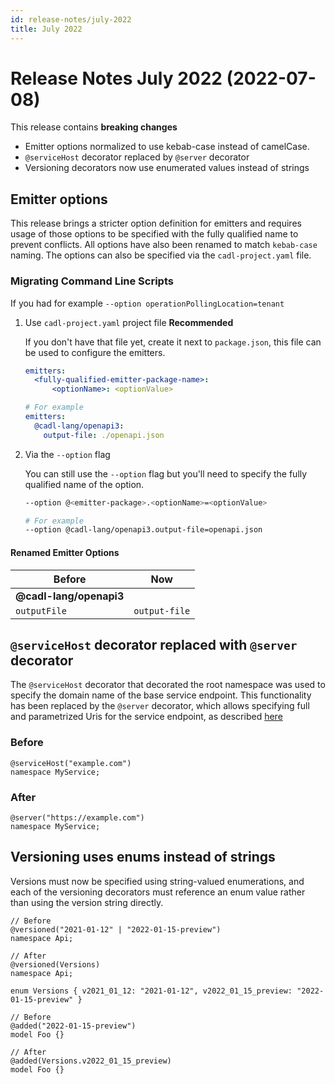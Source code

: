```yaml
---
id: release-notes/july-2022
title: July 2022
---
```


# Release Notes July 2022 (2022-07-08)

This release contains **breaking changes**

- Emitter options normalized to use kebab-case instead of camelCase.
- `@serviceHost` decorator replaced by `@server` decorator
- Versioning decorators now use enumerated values instead of strings

## Emitter options

This release brings a stricter option definition for emitters and requires usage of those options to be specified with the fully qualified name to prevent conflicts.
All options have also been renamed to match `kebab-case` naming.
The options can also be specified via the `cadl-project.yaml` file.

### Migrating Command Line Scripts

If you had for example `--option operationPollingLocation=tenant`

1. Use `cadl-project.yaml` project file **Recommended**

   If you don't have that file yet, create it next to `package.json`, this file can be used to configure the emitters.

   ```yaml
   emitters:
     <fully-qualified-emitter-package-name>:
         <optionName>: <optionValue>

   # For example
   emitters:
     @cadl-lang/openapi3:
       output-file: ./openapi.json
   ```

2. Via the `--option` flag

   You can still use the `--option` flag but you'll need to specify the fully qualified name of the option.

   ```bash
   --option @<emitter-package>.<optionName>=<optionValue>

   # For example
   --option @cadl-lang/openapi3.output-file=openapi.json
   ```

#### Renamed Emitter Options

| Before                  | Now           |
| ----------------------- | ------------- |
| **@cadl-lang/openapi3** |
| `outputFile`            | `output-file` |

## `@serviceHost` decorator replaced with `@server` decorator

The `@serviceHost` decorator that decorated the root namespace was used to specify the domain name of the base service endpoint. This functionality has been replaced by the `@server` decorator, which allows specifying full and parametrized Uris for the service endpoint, as described [here](https://microsoft.github.io/cadl/docs/standard-library/http/#service-definition-and-metadata)

### Before

```cadl
@serviceHost("example.com")
namespace MyService;
```

### After

```cadl
@server("https://example.com")
namespace MyService;
```

## Versioning uses enums instead of strings

Versions must now be specified using string-valued enumerations, and each of the versioning decorators must reference an enum value rather than using the version string directly.

```cadl
// Before
@versioned("2021-01-12" | "2022-01-15-preview")
namespace Api;

// After
@versioned(Versions)
namespace Api;

enum Versions { v2021_01_12: "2021-01-12", v2022_01_15_preview: "2022-01-15-preview" }
```

```cadl
// Before
@added("2022-01-15-preview")
model Foo {}

// After
@added(Versions.v2022_01_15_preview)
model Foo {}
```
